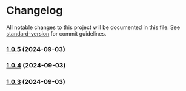 # Changelog

All notable changes to this project will be documented in this file. See [standard-version](https://github.com/conventional-changelog/standard-version) for commit guidelines.

### [1.0.5](https://github.com/doeixd/create-virtualized-list-solid/compare/v1.0.4...v1.0.5) (2024-09-03)

### [1.0.4](https://github.com/doeixd/create-virtualized-list-solid/compare/v1.0.3...v1.0.4) (2024-09-03)

### [1.0.3](https://github.com/doeixd/create-virtualized-list-solid/compare/v1.0.2...v1.0.3) (2024-09-03)
